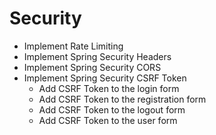 # Security

- Implement Rate Limiting
- Implement Spring Security Headers
- Implement Spring Security CORS
- Implement Spring Security CSRF Token
    - Add CSRF Token to the login form
    - Add CSRF Token to the registration form
    - Add CSRF Token to the logout form 
    - Add CSRF Token to the user form